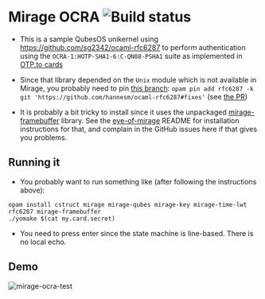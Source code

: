 # Mirage OCRA ![Build status](https://travis-ci.org/cfcs/mirage-ocra-demo.svg?branch=master)

- This is a sample QubesOS unikernel using
  https://github.com/sg2342/ocaml-rfc6287 to
  perform authentication using the `OCRA-1:HOTP-SHA1-6:C-QN08-PSHA1`
  suite as implemented in [OTP.to cards](https://otp.to/)

- Since that library depended on the `Unix` module which is not available in Mirage,
  you probably need to pin [this branch](https://github.com/hannesm/ocaml-rfc6287/tree/fixes):
  `opam pin add rfc6287 -k git 'https://github.com/hannesm/ocaml-rfc6287#fixes'`
  (see [the PR](https://github.com/sg2342/ocaml-rfc6287/pull/12))

- It is probably a bit tricky to install since it uses the unpackaged
  [mirage-framebuffer](https://github.com/cfcs/mirage-framebuffer) library.
  See the [eye-of-mirage](https://github.com/cfcs/eye-of-mirage) README for
  installation instructions for that, and complain in the GitHub issues here
  if that gives you problems.

## Running it

- You probably want to run something like (after following the instructions above):
```shell
opam install cstruct mirage mirage-qubes mirage-key mirage-time-lwt rfc6287 mirage-framebuffer
./yomake $(cat my.card.secret)
```

- You need to press enter since the state machine is line-based. There is no local echo.

## Demo
![mirage-ocra-test](https://user-images.githubusercontent.com/9653993/37250559-570080dc-2500-11e8-833e-24d0398c742e.png)
